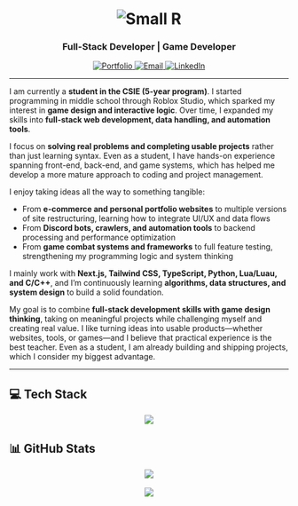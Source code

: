 <div align="center">
  <h1>
    <img src="https://readme-typing-svg.demolab.com?font=Fira+Code&weight=600&size=35&pause=1000&color=6366F1&center=true&vCenter=true&random=false&width=500&lines=Small+R" alt="Small R" />
  </h1>
  <h3>Full-Stack Developer | Game Developer</h3>
  
  <p>
    <a href="https://alaner652.com">
      <img src="https://img.shields.io/badge/Portfolio-000000?style=for-the-badge&logo=vercel&logoColor=white" alt="Portfolio" />
    </a>
    <a href="mailto:hhgg12661@gmail.com">
      <img src="https://img.shields.io/badge/Email-D14836?style=for-the-badge&logo=gmail&logoColor=white" alt="Email" />
    </a>
    <a href="https://www.linkedin.com/in/alaner652">
      <img src="https://img.shields.io/badge/LinkedIn-0077B5?style=for-the-badge&logo=linkedin&logoColor=white" alt="LinkedIn" />
    </a>
  </p>
</div>

---

I am currently a **student in the CSIE (5-year program)**. I started programming in middle school through Roblox Studio, which sparked my interest in **game design and interactive logic**. Over time, I expanded my skills into **full-stack web development, data handling, and automation tools**.  

I focus on **solving real problems and completing usable projects** rather than just learning syntax. Even as a student, I have hands-on experience spanning front-end, back-end, and game systems, which has helped me develop a more mature approach to coding and project management.  

I enjoy taking ideas all the way to something tangible:  
- From **e-commerce and personal portfolio websites** to multiple versions of site restructuring, learning how to integrate UI/UX and data flows  
- From **Discord bots, crawlers, and automation tools** to backend processing and performance optimization  
- From **game combat systems and frameworks** to full feature testing, strengthening my programming logic and system thinking  

I mainly work with **Next.js, Tailwind CSS, TypeScript, Python, Lua/Luau, and C/C++**, and I’m continuously learning **algorithms, data structures, and system design** to build a solid foundation.  

My goal is to combine **full-stack development skills with game design thinking**, taking on meaningful projects while challenging myself and creating real value. I like turning ideas into usable products—whether websites, tools, or games—and I believe that practical experience is the best teacher. Even as a student, I am already building and shipping projects, which I consider my biggest advantage.  

---

## 💻 Tech Stack

<div align="center">
  <img src="https://skillicons.dev/icons?i=nextjs,tailwind,ts,nodejs,lua,python,cpp,mongodb,appwrite,supabase,git,discord&perline=15" />
</div>

## 📊 GitHub Stats

<div align="center">
  <img src="https://github-readme-stats.vercel.app/api?username=alaner652&show_icons=true&theme=tokyonight&hide_border=true&count_private=true&hide=issues&card_width=495" />
  
  <br/>
  <br/>
  
  <img src="https://github-readme-stats.vercel.app/api/top-langs/?username=alaner652&layout=compact&theme=tokyonight&hide_border=true&langs_count=6" />
</div>